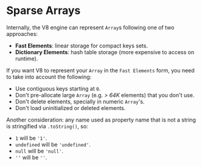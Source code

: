 # Sparse Arrays

Internally, the V8 engine can represent `Array`s following one of two approaches:

- **Fast Elements**: linear storage for compact keys sets.
- **Dictionary Elements**: hash table storage (more expensive to access on runtime).

If you want V8 to represent your `Array` in the `Fast Elements` form, you need to take into account the following:

- Use contiguous keys starting at `0`.
- Don't pre-allocate large `Array` (e.g. *> 64K* elements) that you don't use.
- Don't delete elements, specially in numeric `Array`'s.
- Don't load uninitialized or deleted elements.

Another consideration: any name used as property name that is not a string is stringified via `.toString()`, so:

- `1` will be `'1'`.
- `undefined` will be `'undefined'`.
- `null` will be `'null'`.
- `''` will be `''`.

